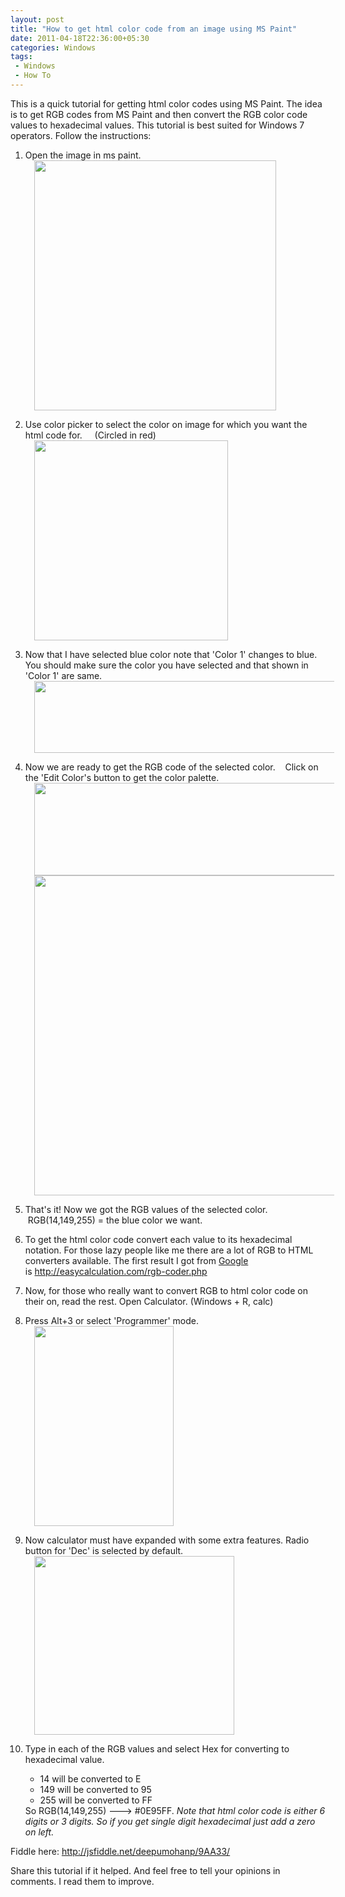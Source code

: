 ```yaml
---
layout: post
title: "How to get html color code from an image using MS Paint"
date: 2011-04-18T22:36:00+05:30
categories: Windows
tags:
 - Windows
 - How To
---
```

This is a quick tutorial for getting html color codes using MS Paint. The idea is to get RGB codes from MS Paint and then convert the RGB color code values to hexadecimal values. This tutorial is best suited for Windows 7 operators.
Follow the instructions:
1. Open the image in ms paint.
<a href="http://4.bp.blogspot.com/-LcD6ya5GM58/TzqDVxQvhvI/AAAAAAAACd4/s0AF2125lrc/s1600/1.png" imageanchor="1" style="margin-left: 1em; margin-right: 1em;"><img border="0" height="400" src="http://4.bp.blogspot.com/-LcD6ya5GM58/TzqDVxQvhvI/AAAAAAAACd4/s0AF2125lrc/s400/1.png" width="387" /></a>

2. Use color picker to select the color on image for which you want the html code for.
&nbsp;&nbsp;&nbsp; (Circled in red)
<a href="http://4.bp.blogspot.com/-xUku0PwA_30/TzqEZq4Ju8I/AAAAAAAACeI/eSt3p0SD3KM/s1600/2.png" imageanchor="1" style="margin-left: 1em; margin-right: 1em;"><img border="0" height="320" src="http://4.bp.blogspot.com/-xUku0PwA_30/TzqEZq4Ju8I/AAAAAAAACeI/eSt3p0SD3KM/s320/2.png" width="310" /></a>

3. Now that I have selected blue color note that 'Color 1' changes to blue. You should make sure the color you have selected and that shown in 'Color 1' are same.
<a href="http://4.bp.blogspot.com/-fV7Hz32nMK4/TzqE14yg4EI/AAAAAAAACeQ/2ckVhxWZuRs/s1600/3.png" imageanchor="1" style="margin-left: 1em; margin-right: 1em;"><img border="0" height="115" src="http://4.bp.blogspot.com/-fV7Hz32nMK4/TzqE14yg4EI/AAAAAAAACeQ/2ckVhxWZuRs/s640/3.png" width="640" /></a>

4. Now we are ready to get the RGB code of the selected color.&nbsp; &nbsp; Click on the 'Edit Color's button to get the color palette.<a href="http://1.bp.blogspot.com/-TVITK1D6RKw/TzqqZMjFpEI/AAAAAAAACeY/JhQx6lVxTHg/s1600/4.png" imageanchor="1" style="margin-left: 1em; margin-right: 1em;"><img border="0" height="148" src="http://1.bp.blogspot.com/-TVITK1D6RKw/TzqqZMjFpEI/AAAAAAAACeY/JhQx6lVxTHg/s640/4.png" width="640" /></a>
<a href="http://4.bp.blogspot.com/-Ug7B7u37wxs/Tzqq6eQYReI/AAAAAAAACeg/zZpZCfXRDJs/s1600/5.png" imageanchor="1" style="margin-left: 1em; margin-right: 1em;"><img border="0" height="512" src="http://4.bp.blogspot.com/-Ug7B7u37wxs/Tzqq6eQYReI/AAAAAAAACeg/zZpZCfXRDJs/s640/5.png" width="640" /></a>

5. That's it! Now we got the RGB values of the selected color.&nbsp; &nbsp;RGB(14,149,255) = the blue color we want.

6. To get the html color code convert each value to its hexadecimal notation.&nbsp;For those lazy people like me there are a lot of RGB to HTML converters available. The first result I got from <a href="http://lmgtfy.com/?q=rgb+to+html+code+converter" target="_blank">Google</a> is&nbsp;<a href="http://easycalculation.com/rgb-coder.php" style="text-align: left;">http://easycalculation.com/rgb-coder.php</a>

7. Now, for those who really want to convert RGB to html color code on their on, read the rest. Open Calculator. (Windows + R, calc)

8. Press Alt+3 or select 'Programmer' mode.<a href="http://3.bp.blogspot.com/-BkHE7N2dJdM/Tzqvqk4hdTI/AAAAAAAACeo/gDMER4HO-lo/s1600/6.png" imageanchor="1" style="margin-left: 1em; margin-right: 1em;"><img border="0" height="320" src="http://3.bp.blogspot.com/-BkHE7N2dJdM/Tzqvqk4hdTI/AAAAAAAACeo/gDMER4HO-lo/s320/6.png" width="223" /></a>

9. Now calculator must have expanded with some extra features. Radio button for 'Dec' is selected by default.<a href="http://3.bp.blogspot.com/-cDB44Y49UQg/TzqzU7l9svI/AAAAAAAACew/5knwZdtVM9o/s1600/7.png" imageanchor="1" style="margin-left: 1em; margin-right: 1em;"><img border="0" height="286" src="http://3.bp.blogspot.com/-cDB44Y49UQg/TzqzU7l9svI/AAAAAAAACew/5knwZdtVM9o/s320/7.png" width="320" /></a>

10. Type in each of the RGB values and select Hex for converting to hexadecimal value.<ul><li>14 will be converted to E</li><li>149 will be converted to 95</li><li>255 will be converted to FF</li></ul>So RGB(14,149,255) ---&gt; #0E95FF.
<i>Note that html color code is either 6 digits or 3 digits. So if you get single digit hexadecimal just add a zero on left.</i>

Fiddle here: <a href="http://jsfiddle.net/deepumohanp/9AA33/">http://jsfiddle.net/deepumohanp/9AA33/</a>

Share this tutorial if it helped.
And feel free to tell your opinions in comments. I read them to improve.
